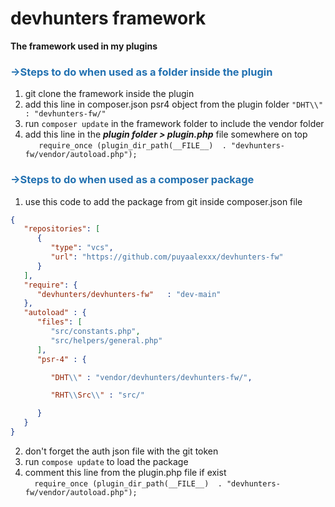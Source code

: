 # devhunters framework
**The framework used in my plugins**


### **<span style="color: #2271b1">->Steps to do when used as a folder inside the plugin</span>**

1. git clone the framework inside the plugin
2. add this line in composer.json psr4 object from the plugin folder 
   `"DHT\\" : "devhunters-fw/"`
3. run `composer update` in the framework folder to include the vendor folder
4. add this line in the **_plugin folder > plugin.php_** file somewhere on top <br>
`   require_once (plugin_dir_path(__FILE__)  . "devhunters-fw/vendor/autoload.php");`

### **<span style="color: #2271b1">->Steps to do when used as a composer package</span>**

1. use this code to add the package from git inside composer.json file
```json
{
   "repositories": [
      {
         "type": "vcs",
         "url": "https://github.com/puyaalexxx/devhunters-fw"
      }
   ],
   "require": {
      "devhunters/devhunters-fw"   : "dev-main"
   },
   "autoload" : {
      "files": [
         "src/constants.php",
         "src/helpers/general.php"
      ],
      "psr-4" : {

         "DHT\\" : "vendor/devhunters/devhunters-fw/",

         "RHT\\Src\\" : "src/"

      }
   }
}
```
2. don't forget the auth json file with the git token
3. run `compose update` to load the package
4. comment this line from the plugin.php file if exist <br />
`   require_once (plugin_dir_path(__FILE__)  . "devhunters-fw/vendor/autoload.php");
`
